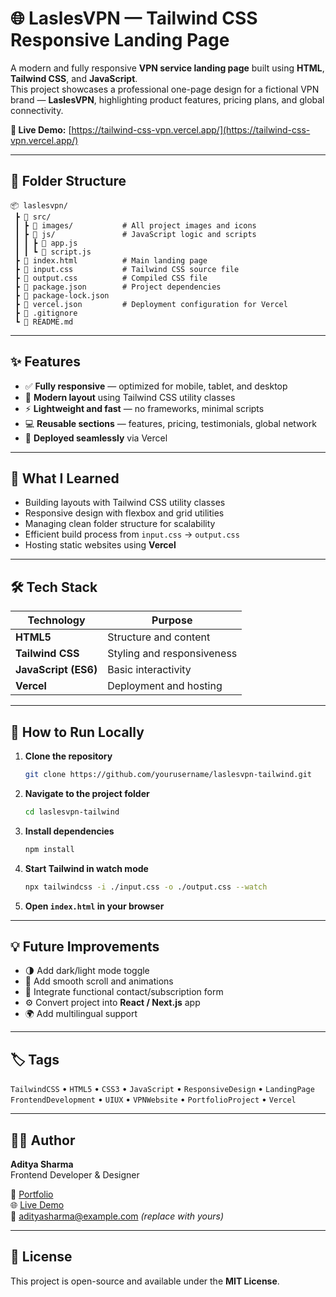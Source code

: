 # 🌐 LaslesVPN — Tailwind CSS Responsive Landing Page

A modern and fully responsive **VPN service landing page** built using **HTML**, **Tailwind CSS**, and **JavaScript**.  
This project showcases a professional one-page design for a fictional VPN brand — **LaslesVPN**, highlighting product features, pricing plans, and global connectivity.

**🔗 Live Demo:** [https://tailwind-css-vpn.vercel.app/](https://tailwind-css-vpn.vercel.app/)

---

## 📂 Folder Structure

```
📦 laslesvpn/
 ┣ 📂 src/
 ┃ ┣ 📂 images/           # All project images and icons
 ┃ ┣ 📂 js/               # JavaScript logic and scripts
 ┃ ┃ ┣ 📜 app.js
 ┃ ┃ ┗ 📜 script.js
 ┣ 📜 index.html          # Main landing page
 ┣ 📜 input.css           # Tailwind CSS source file
 ┣ 📜 output.css          # Compiled CSS file
 ┣ 📜 package.json        # Project dependencies
 ┣ 📜 package-lock.json
 ┣ 📜 vercel.json         # Deployment configuration for Vercel
 ┣ 📜 .gitignore
 ┗ 📜 README.md
```

---

## ✨ Features

- ✅ **Fully responsive** — optimized for mobile, tablet, and desktop  
- 🎨 **Modern layout** using Tailwind CSS utility classes  
- ⚡ **Lightweight and fast** — no frameworks, minimal scripts  
- 💻 **Reusable sections** — features, pricing, testimonials, global network  
- 🚀 **Deployed seamlessly** via Vercel  

---

## 🧠 What I Learned

- Building layouts with Tailwind CSS utility classes  
- Responsive design with flexbox and grid utilities  
- Managing clean folder structure for scalability  
- Efficient build process from `input.css` → `output.css`  
- Hosting static websites using **Vercel**

---

## 🛠️ Tech Stack

| Technology | Purpose |
|-------------|----------|
| **HTML5** | Structure and content |
| **Tailwind CSS** | Styling and responsiveness |
| **JavaScript (ES6)** | Basic interactivity |
| **Vercel** | Deployment and hosting |

---

## 🚀 How to Run Locally

1. **Clone the repository**
   ```bash
   git clone https://github.com/yourusername/laslesvpn-tailwind.git
   ```
2. **Navigate to the project folder**
   ```bash
   cd laslesvpn-tailwind
   ```
3. **Install dependencies**
   ```bash
   npm install
   ```
4. **Start Tailwind in watch mode**
   ```bash
   npx tailwindcss -i ./input.css -o ./output.css --watch
   ```
5. **Open `index.html` in your browser**

---

## 💡 Future Improvements

- 🌗 Add dark/light mode toggle  
- 🧭 Add smooth scroll and animations  
- 📩 Integrate functional contact/subscription form  
- ⚙️ Convert project into **React / Next.js** app  
- 🌍 Add multilingual support  

---

## 🏷️ Tags

`TailwindCSS` • `HTML5` • `CSS3` • `JavaScript` • `ResponsiveDesign` • `LandingPage`  
`FrontendDevelopment` • `UIUX` • `VPNWebsite` • `PortfolioProject` • `Vercel`

---

## 🧑‍💻 Author

**Aditya Sharma**  
Frontend Developer & Designer  

🔗 [Portfolio](#)  
🌐 [Live Demo](https://tailwind-css-vpn.vercel.app/)  
📧 adityasharma@example.com *(replace with yours)*  

---

## 📄 License

This project is open-source and available under the **MIT License**.
